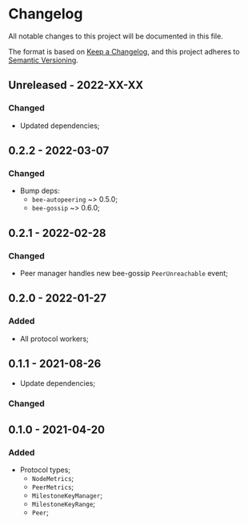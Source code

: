 # Changelog

All notable changes to this project will be documented in this file.

The format is based on [Keep a Changelog](https://keepachangelog.com/en/1.0.0/),
and this project adheres to [Semantic Versioning](https://semver.org/spec/v2.0.0.html).

<!-- ## Unreleased - YYYY-MM-DD

### Added

### Changed

- Bump `bee-block` to `v1.0.0-beta.4`;

### Deprecated

### Removed

### Fixed

### Security -->

<!-- ## Unreleased - YYYY-MM-DD

### Removed

- Moved base types to crate `bee-ledger-types`;

-->

## Unreleased - 2022-XX-XX

### Changed

- Updated dependencies;

## 0.2.2 - 2022-03-07

### Changed

- Bump deps: 
  + `bee-autopeering` ~> 0.5.0;
  + `bee-gossip` ~> 0.6.0;

## 0.2.1 - 2022-02-28

### Changed

- Peer manager handles new bee-gossip `PeerUnreachable` event;

## 0.2.0 - 2022-01-27

### Added

- All protocol workers;

## 0.1.1 - 2021-08-26

- Update dependencies;

### Changed

## 0.1.0 - 2021-04-20

### Added

- Protocol types;
  - `NodeMetrics`;
  - `PeerMetrics`;
  - `MilestoneKeyManager`;
  - `MilestoneKeyRange`;
  - `Peer`;
